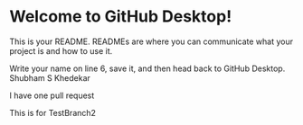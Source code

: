 # Welcome to GitHub Desktop!

This is your README. READMEs are where you can communicate what your project is and how to use it.

Write your name on line 6, save it, and then head back to GitHub Desktop.
Shubham S Khedekar

I have one pull request

This is for TestBranch2